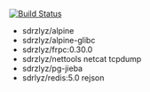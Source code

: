 [![Build Status](https://www.travis-ci.org/elvizlai/docker-auto-build.svg?branch=master)](https://www.travis-ci.org/elvizlai/docker-auto-build)

* sdrzlyz/alpine
* sdrzlyz/alpine-glibc
* sdrzlyz/frpc:0.30.0
* sdrzlyz/nettools netcat tcpdump
* sdrzlyz/pg-jieba
* sdrlyz/redis:5.0 rejson
